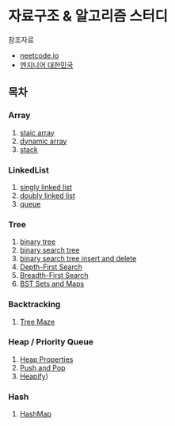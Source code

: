 # 자료구조 & 알고리즘 스터디

참조자료

- [neetcode.io](https://neetcode.io/)
- [엔지니어 대한민국](https://www.youtube.com/@eleanorlim)

## 목차

### Array

1. [staic array](https://github.com/hwibaski/java-problem-solving/tree/main/src/datastructure/array/staticarray)
2. [dynamic array](https://github.com/hwibaski/java-problem-solving/tree/main/src/datastructure/array/dynamicarray)
3. [stack](https://github.com/hwibaski/java-problem-solving/tree/main/src/datastructure/array/stack)

### LinkedList

1. [singly linked list](https://github.com/hwibaski/java-problem-solving/tree/main/src/datastructure/linkedlist/singlylinkedlist)
2. [doubly linked list](https://github.com/hwibaski/java-problem-solving/tree/main/src/datastructure/linkedlist/doublylinkedlist)
3. [queue](https://github.com/hwibaski/java-problem-solving/tree/main/src/datastructure/linkedlist/queue)

### Tree

1. [binary tree](https://github.com/hwibaski/java-problem-solving/tree/main/src/datastructure/tree/binarytree)
2. [binary search tree](https://github.com/hwibaski/java-problem-solving/tree/main/src/datastructure/tree/binarysearchtree)
3. [binary search tree insert and delete](https://github.com/hwibaski/java-problem-solving/tree/main/src/datastructure/tree/bstinsertandremove)
4. [Depth-First Search](https://github.com/hwibaski/java-problem-solving/tree/main/src/datastructure/tree/depthfirstsearch)
5. [Breadth-First Search](https://github.com/hwibaski/java-problem-solving/tree/main/src/datastructure/tree/breadthfirstsearch)
6. [BST Sets and Maps](https://github.com/hwibaski/java-problem-solving/tree/main/src/datastructure/tree/bstsetsandmaps)

### Backtracking

1. [Tree Maze](https://github.com/hwibaski/java-problem-solving/tree/main/src/datastructure/backtracking/treemaze)

### Heap / Priority Queue

1. [Heap Properties](https://github.com/hwibaski/java-problem-solving/tree/main/src/datastructure/priorityqueue/heapproperties)
2. [Push and Pop](https://github.com/hwibaski/java-problem-solving/tree/main/src/datastructure/priorityqueue/pushandpop)
3. [Heapify](https://github.com/hwibaski/java-problem-solving/tree/main/src/datastructure/priorityqueue/heapify))

### Hash

1. [HashMap](https://github.com/hwibaski/java-problem-solving/tree/main/src/datastructure/hashing/hashimplementation)
